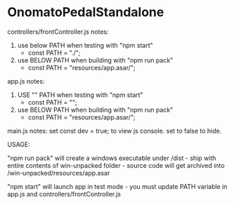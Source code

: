 # OnomatoPedalStandalone

controllers/frontController.js notes:

1. use below PATH when testing with "npm start"
    - const PATH = "./";
2. use BELOW PATH when building with "npm run pack"
    - const PATH = "resources/app.asar/";

app.js notes:

1. USE "" PATH when testing with "npm start"
    - const PATH = "";
2. use BELOW PATH when building with "npm run pack"
    - const PATH = "resources/app.asar/";


main.js notes:
set const dev = true; to view js console.  set to false to hide.

USAGE:

"npm run pack" will create a windows executable under /dist
    - ship with entire contents of win-unpacked folder
    - source code will get archived into /win-unpacked/resources/app.asar

"npm start" will launch app in test mode
    - you must update PATH variable in app.js and controllers/frontController.js